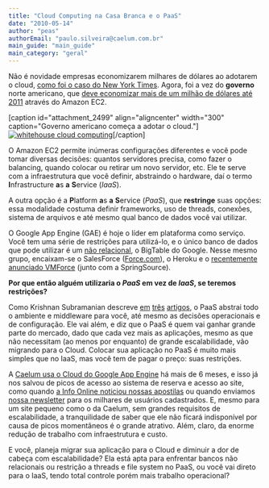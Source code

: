 ```yaml
---
title: "Cloud Computing na Casa Branca e o PaaS"
date: "2010-05-14"
author: "peas"
authorEmail: "paulo.silveira@caelum.com.br"
main_guide: "main_guide"
main_category: "geral"
---
```


Não é novidade empresas economizarem milhares de dólares ao adotarem o cloud, [como foi o caso do New York Times](http://open.blogs.nytimes.com/2007/11/01/self-service-prorated-super-computing-fun/). Agora, foi a vez do **governo** norte americano, que [deve economizar mais de um milhão de dólares até 2011](http://radar.oreilly.com/2010/05/white-house-moves-recoverygov.html) através do Amazon EC2.

\[caption id="attachment\_2499" align="aligncenter" width="300" caption="Governo americano começa a adotar o cloud."\][![](https://blog.caelum.com.br/wp-content/uploads/2010/05/whitehouse-300x159.png "whitehouse cloud computing")](https://blog.caelum.com.br/wp-content/uploads/2010/05/whitehouse.png)\[/caption\]

O Amazon EC2 permite inúmeras configurações diferentes e você pode tomar diversas decisões: quantos servidores precisa, como fazer o balancing, quando colocar ou retirar um novo servidor, etc. Ele te serve com a infraestrutura que você definir, abstraindo o hardware, daí o termo **I**nfrastructure **a**s **a** **S**ervice (_IaaS_).

A outra opção é a **P**latform **a**s **a** **S**ervice (_PaaS_), que **restringe** suas opções: essa modalidade costuma definir frameworks, uso de threads, conexões, sistema de arquivos e até mesmo qual banco de dados você vai utilizar.

O Google App Engine (GAE) é hoje o líder em plataforma como serviço. Você tem uma série de restrições para utilizá-lo, e o único banco de dados que pode utilizar é um [não relacional](https://blog.caelum.com.br/bancos-de-dados-nao-relacionais-e-o-movimento-nosql/), o BigTable do Google. Nesse mesmo grupo, encaixam-se o SalesForce ([Force.com](http://www.force.com)), o Heroku e o [recentemente anunciado VMForce](http://blogs.vmware.com/console/2010/04/vmforce-and-vmwares-open-paas-strategy.html) (junto com a SpringSource).

**Por que então alguém utilizaria o _PaaS_ em vez de _IaaS_, se teremos restrições?**

Como Krishnan Subramanian descreve [em](http://www.cloudave.com/link/paas-is-the-future-and-heroku-wants-to-be-part-of-it-part-1) [três](http://www.cloudave.com/link/paas-is-the-future-of-cloud-services-vmforce-a-marriage-of-convenience) [artigos](http://www.cloudave.com/link/paas-is-the-future-of-the-cloud-services-heroku-is-ready-to-be-there), o PaaS abstrai todo o ambiente e middleware para você, até mesmo as decisões operacionais e de configuração. Ele vai além, e diz que o PaaS é quem vai ganhar grande parte do mercado, dado que cada vez mais as aplicações, mesmo as que não necessitam (ao menos por enquanto) de grande escalabilidade, vão migrando para o Cloud. Colocar sua aplicação no PaaS é muito mais simples que no IaaS, mas você tem de pagar o preço: suas restrições.

A [Caelum usa o Cloud do Google App Engine](https://blog.caelum.com.br/o-cloud-computing-e-inevitavel/) há mais de 6 meses, e isso já nos salvou de picos de acesso ao sistema de reserva e acesso ao site, como quando [a Info Online noticiou nossas apostilas](http://info.abril.com.br/noticias/carreira/aprenda-java-de-graca-na-internet-24112009-9.shl) ou quando enviamos [nossa newsletter](http://www.caelum.com.br/newsletter/) para os milhares de usuários cadastrados. E, mesmo para um site pequeno como o da Caelum, sem grandes requisitos de escalabilidade, a tranquilidade de saber que ele não ficará indisponível por causa de picos momentâneos é o grande atrativo. Além, claro, da enorme redução de trabalho com infraestrutura e custo.

E você, planeja migrar sua aplicação para o Cloud e diminuir a dor de cabeça com escalabilidade? Ela está apta para enfrentar bancos não relacionais ou restrição a threads e file system no PaaS, ou você vai direto para o IaaS, tendo total controle porém mais trabalho operacional?
